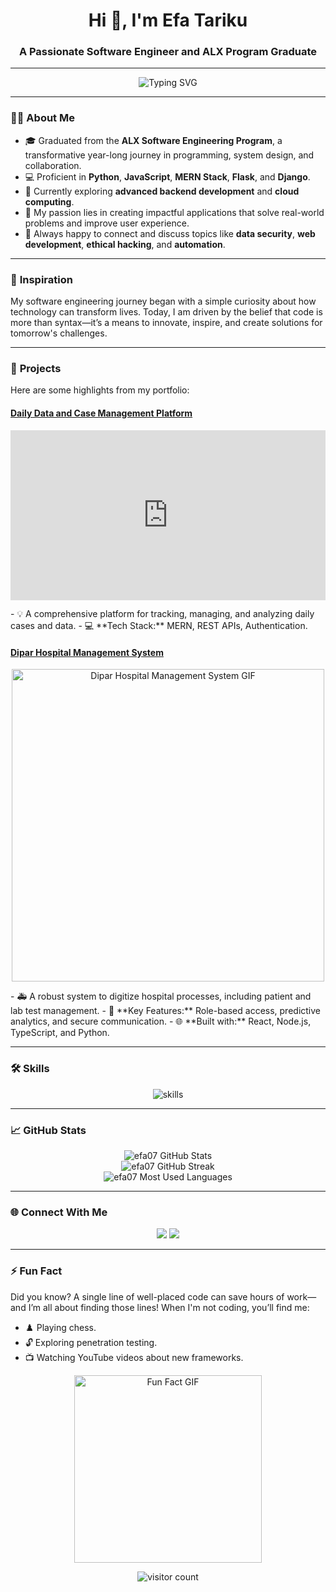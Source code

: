<h1 align="center">Hi 👋, I'm Efa Tariku</h1>
<h3 align="center">A Passionate Software Engineer and ALX Program Graduate</h3>

---

<p align="center">
  <img src="https://readme-typing-svg.herokuapp.com?font=Fira+Code&size=22&pause=1000&color=00ADB5&center=true&width=450&lines=Software+Engineer+and+Problem+Solver;ALX+Software+Engineering+Graduate;Ethical+Hacker+%26+Web+Developer;Turning+Ideas+into+Code;Building+Secure+%26+Impactful+Applications" alt="Typing SVG" />
</p>

---

### 👨‍💻 **About Me**
- 🎓 Graduated from the **ALX Software Engineering Program**, a transformative year-long journey in programming, system design, and collaboration.
- 💻 Proficient in **Python**, **JavaScript**, **MERN Stack**, **Flask**, and **Django**.
- 🌱 Currently exploring **advanced backend development** and **cloud computing**.
- 🔭 My passion lies in creating impactful applications that solve real-world problems and improve user experience.
- 💬 Always happy to connect and discuss topics like **data security**, **web development**, **ethical hacking**, and **automation**.

---

### 🌟 **Inspiration**
My software engineering journey began with a simple curiosity about how technology can transform lives. Today, I am driven by the belief that code is more than syntax—it’s a means to innovate, inspire, and create solutions for tomorrow's challenges.

---

### 📂 **Projects**
Here are some highlights from my portfolio:

#### **[Daily Data and Case Management Platform](https://github.com/efa07/Daily-Data-and-Case-Management-Platform)**
<p align="center">
 <div style="position: relative; padding-bottom: 53.90625%; height: 0;"><iframe src="https://www.loom.com/embed/4c868bafec2e49cdb55bd8924f860d3b?sid=73d24d57-0896-4526-ba8e-017b02f38667" frameborder="0" webkitallowfullscreen mozallowfullscreen allowfullscreen style="position: absolute; top: 0; left: 0; width: 100%; height: 100%;"></iframe></div>
</p>
- 💡 A comprehensive platform for tracking, managing, and analyzing daily cases and data.
- 💻 **Tech Stack:** MERN, REST APIs, Authentication.

#### **[Dipar Hospital Management System](https://github.com/efa07/dipar)**
<p align="center">
  <img src="https://media.giphy.com/media/26BRuo6sLetdllPAQ/giphy.gif" alt="Dipar Hospital Management System GIF" width="500"/>
</p>
- 🚑 A robust system to digitize hospital processes, including patient and lab test management.
- 🔐 **Key Features:** Role-based access, predictive analytics, and secure communication.
- 🌐 **Built with:** React, Node.js, TypeScript, and Python.

---

### 🛠 **Skills**
<p align="center">
  <img src="https://skillicons.dev/icons?i=python,javascript,react,nodejs,flask,django,mongodb,git,docker" alt="skills" />
</p>

---

### 📈 **GitHub Stats**
<p align="center">
  <img src="https://github-readme-stats.vercel.app/api?username=efa07&show_icons=true&theme=tokyonight" alt="efa07 GitHub Stats" />
  <br />
  <img src="https://github-readme-streak-stats.herokuapp.com/?user=efa07&theme=tokyonight" alt="efa07 GitHub Streak" />
  <br />
  <img src="https://github-readme-stats.vercel.app/api/top-langs/?username=efa07&layout=compact&theme=tokyonight" alt="efa07 Most Used Languages" />
</p>

---

### 🌐 **Connect With Me**
<p align="center">
  <a href="https://www.linkedin.com/in/efa-tariku-39509a29a/" target="_blank"><img src="https://img.shields.io/badge/LinkedIn-blue?style=for-the-badge&logo=linkedin&logoColor=white" /></a>
  <a href="mailto:efatariku07@gmail.com"><img src="https://img.shields.io/badge/Email-red?style=for-the-badge&logo=gmail&logoColor=white" /></a>
</p>

---

### ⚡ **Fun Fact**
Did you know? A single line of well-placed code can save hours of work—and I’m all about finding those lines! When I'm not coding, you’ll find me:
- ♟️ Playing chess.
- 🔓 Exploring penetration testing.
- 📺 Watching YouTube videos about new frameworks.

<p align="center">
  <img src="https://media.giphy.com/media/l3vRn5Y5ShFVchIIE/giphy.gif" alt="Fun Fact GIF" width="300"/>
</p>

<p align="center">
  <img src="https://visitor-badge.glitch.me/badge?page_id=efa07.efa07" alt="visitor count" />
</p>
